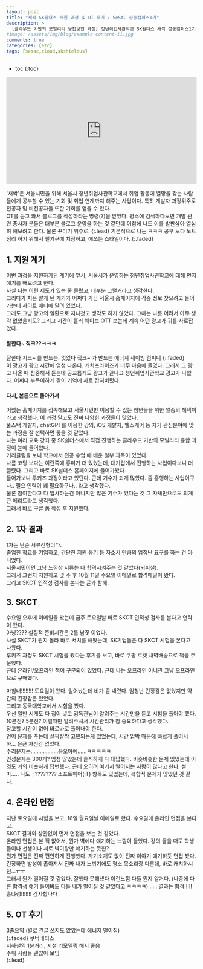 ```yaml
---
layout: post
title: "새싹 SK쉴더스 지원 과정 및 OT 후기 / SeSAC 성동캠퍼스1기"
description: >
  [클라우드 기반의 모빌리티 융합보안 과정] 청년취업사관학교 SK쉴더스 새싹 성동캠퍼스1기 지원 과정 및 OT 후기 입니다.
#image: /assets/img/blog/example-content-ii.jpg
comments: true
categories: [etc]
tags: [sesac,cloud,skshieldus]
---
```

* toc
{:toc}

<style>.embed-container { position: relative; padding-bottom: 56.25%; height: 0; overflow: hidden; max-width: 100%; } .embed-container iframe, .embed-container object, .embed-container embed { position: absolute; top: 0; left: 0; width: 100%; height: 100%; }</style><div class='embed-container'><iframe src='https://www.youtube.com/embed/-2OyL6EA5Sc' frameborder='0' allowfullscreen></iframe></div>
 
'새싹'은 서울시민을 위해 서울시 청년취업사관학교에서 취업 활동에 열망을 갖는 사람들에게 공부할 수 있는 기회 및 취업 연계까지 해주는 사업이다. 특히 개발자 과정위주로 전공자 및 비전공자들 또한 기회를 얻을 수 있다.  
OT를 듣고 와서 블로그를 작성하라는 명령(?)을 받았다. 평소에 검색하다보면 개발 관련 종사자 분들은 대부분 
블로그 운영을 하는 것 같던데 이참에 나도 이를 발판삼아 열심히 해보려고 한다. 물론 꾸미기 위주로. 
{:.lead} 
기본적으로 나는 ㅋㅋㅋ 공부 보다 노트 정리 하기 위해서 필기구에 치장하고, 애쓰는 스타일이다.
{:.faded}

## 1. 지원 계기

이번 과정을 지원하게된 계기에 앞서, 서울시가 운영하는 청년취업사관학교에 대해 먼저 얘기를 해보려고 한다.  
사실 나는 이런 제도가 있는 줄 몰랐고, 대부분 그럴거라고 생각한다.   
그러다가 처음 알게 된 계기가 어쩌다 가끔 서울시 홈페이지에 각종 정보 찾으려고 들어가는데 사이트 배너에 달려 있었다.  
그래도 그냥 광고의 일환으로 지나쳤고 생각도 하지 않았다. 
그때는 나름 어려서 아무 생각 없었을지도? 그리고 시간이 흘러 웨이브 OTT 보는데 계속 어떤 광고가 귀를 사로잡았다.  

#### 잘한다~ 짘크??ㅋㅋㅋ

잘한다 지크~ 를 만드는. 멋있다 짘크~ 가 만드는 에너지 세이빙 컴퍼니
{:.faded}  
이 광고가 광고 시간에 엄청 나온다. 캐치프라이즈가 너무 마음에 들었다. 그래서 그 광고 나올 때 집중해서 듣는데 공교롭게도 광고가 끝나고 청년취업사관학교 광고가 나왔다.  어쩌다 부득이하게 같이 기억에 사로 잡혀버렸다.  


#### 다시, 본론으로 돌아가서

어쨌든 홈페이지를 접속해보고 서울시민만 이용할 수 있는 청년들을 위한 일종의 혜택이라고 생각했다. 이 과정 말고도 진짜 다양한 과정들이 많았다.  
풀스택 개발자, chatGPT를 이용한 강의, iOS 개발자, 헬스케어 등 자기 관심분야에 맞는 과정을 잘 선택하면 좋을 것 같았다.  
나는 여러 교육 강좌 중 SK쉴더스에서 직접 진행하는 클라우드 기반의 모빌리티 융합 과정이 눈에 들어왔다.  
커리큘럼을 보니 학교에서 전공 수업 때 배운 일부 과목이 있었다.  
나름 코딩 보다는 이런쪽에 흥미가 더 있었는데, 대기업에서 진행하는 사업이다보니 더 끌렸다. 그리고 바로 SK쉴더스 홈페이지에 들어가봤다.  
들어가보니 루키즈 과정이라고 있단다. 근데 기수가 되게 많았다. 좀 흥행하는 사업이구나.. 필요 인력이 꽤 필요하구나.. 라고 생각했다.  
물론 참여한다고 다 입사하는건 아니지만 많은 기수가 있다는 것 그 자체만으로도 되게 큰 메리트라고 생각했다.  
그래서 바로 구글 폼 작성 후 지원했다.

## 2. 1차 결과

1차는 단순 서류전형이다.<br>
졸업한 학교를 기입하고, 간단한 지원 동기 등 자소서 만큼의 엄청난 요구를 하는 건 아니었다.<br>
서울시민이면 그냥 느낌상 서류는 다 합격시켜주는 것 같았다(뇌피셜).<br>
그래서 그런지 지원하고 몇 주 후 10월 11일 수요일 이메일로 합격메일이 왔다.<br>
그리고 SKCT 인적성 검사를 본다는 글과 함께.<br>

## 3. SKCT

수요일 오후에 이메일을 봤는데 금주 토요일날 바로 SKCT 인적성 검사를 본다고 연락이 왔다.  
아닝???? 실질적 준비시간은 2틀 남짓 이었다.  
사실 SKCT가 뭔지 몰라 바로 서치를 해봤는데, SK기업들은 다 SKCT 시험을 본다고 나왔다.  
루키즈 과정도 SKCT 시험을 봤다는 후기를 보고, 바로 쿠팡 로켓 새벽배송으로 책을 주문했다.  
근데 온라인/오프라인 책이 구분되어 있었다. 근데 나는 오프라인 이니깐 그냥 오프라인으로 구매했다.

마침내!!!!!!!! 토요일이 왔다. 일어났는데 비가 좀 내렸다. 엄청난 긴장감은 없었지만 약간의 긴장감은 있었다.  
그리고 동국대학교에서 시험을 봤다.  
우선 일반 시계도 다 집어 넣고 감독관님이 알려주는 시간만을 듣고 시험을 풀어야 했다. 10분전? 5분전? 이럴때만 알려주셔서 시간관리가 참 중요하다고 생각했다.  
장고할 시간이 없어 바로바로 풀어내야 한다.  
언어 문제를 푸는데 살짝살짝 고민되는게 있었는데, 시간 압박 때문에 빠르게 풀어서 하... 은근 자신감 없었다.  
수리문제는..................음오아예......ㅋㅋㅋㅋㅋ  
인성문제는 300개? 엄청 많았는데 솔직하게 다 대답했다. 비슷비슷한 문제 있었는데 이것도 거의 비슷하게 답변했다. 근데 오히려 여기서 떨어지는 사람이 많다고 한다. 설마..... 나도ㅓ????????
소프트웨어(iT) 항목도 있었는데, 복합적 문제가 많았던 것 같다.


## 4. 온라인 면접

지난 토요일에 시험을 보고, 16일 월요일날 이메일로 왔다. 수요일에 온라인 면접을 본다고.  
SKCT 결과와 상관없이 먼저 면접을 보는 것 같았다.  
온라인 면접은 본 적 없어서, 뭔가 벽에다 얘기하는 느낌이 들었다. 강의 들을 때도 학생들이나 선생이나 서로 벽이랑만 얘기하는 듯한?  
뭔가 면접은 진짜 편안하게 진행했다. 자기소개도 없이 진짜 이야기 얘기하듯 면접 봤다.  
긴장하면 발성이 좁아져서 진짜 내가 느끼기에도 평소 목소리랑 다른데, 바로 캐치하시던...ㅠㅠ  
그래서 뭔가 떨어질 것 같았다. 잘했다 못해냈다 이런느낌 다들 뭔지 알거다. (나중에 다른 합격생 얘기 들어봐도 다들 내가 떨어질 것 같았다고 ㅋㅋㅋㅋ)
.
.
.
결과는 합격!!!!! 흠냐랭!!!!!!! 감사합나다

## 5. OT 후기

3줄요약
(별로 긴글 쓰지도 않았는데 에너지 떨어짐)<br>
{:.faded}
쿠버네티스<br>
지하철역 1분거리, 시설 리모델링 해서 좋음<br>
주위 사람들 괜찮아 보임<br>
{:.lead}
